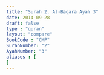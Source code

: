```yaml
---
title: "Surah 2. Al-Baqara Ayah 3"
date: 2014-09-28
draft: false
type : "quran"
layout: "compare"
BookCode : "CMP"
SurahNumber: "2"
AyahNumber: "3"
aliases : [
]
---
```

